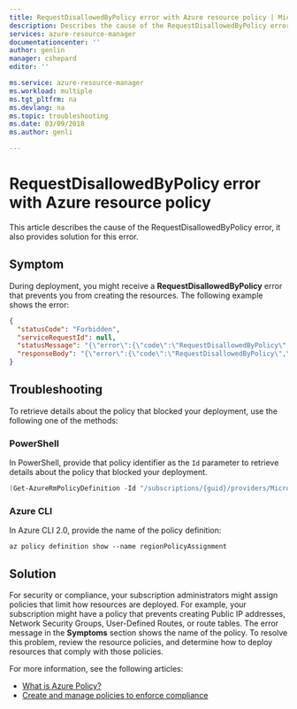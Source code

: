 ```yaml
---
title: RequestDisallowedByPolicy error with Azure resource policy | Microsoft Docs
description: Describes the cause of the RequestDisallowedByPolicy error.
services: azure-resource-manager
documentationcenter: ''
author: genlin
manager: cshepard
editor: ''

ms.service: azure-resource-manager
ms.workload: multiple
ms.tgt_pltfrm: na
ms.devlang: na
ms.topic: troubleshooting
ms.date: 03/09/2018
ms.author: genli

---
```

# RequestDisallowedByPolicy error with Azure resource policy

This article describes the cause of the RequestDisallowedByPolicy error, it also provides solution for this error.

## Symptom

During deployment, you might receive a **RequestDisallowedByPolicy** error that prevents you from creating the resources. The following example shows the error:

```json
{
  "statusCode": "Forbidden",
  "serviceRequestId": null,
  "statusMessage": "{\"error\":{\"code\":\"RequestDisallowedByPolicy\",\"message\":\"The resource action 'Microsoft.Network/publicIpAddresses/write' is disallowed by one or more policies. Policy identifier(s): '/subscriptions/{guid}/providers/Microsoft.Authorization/policyDefinitions/regionPolicyDefinition'.\"}}",
  "responseBody": "{\"error\":{\"code\":\"RequestDisallowedByPolicy\",\"message\":\"The resource action 'Microsoft.Network/publicIpAddresses/write' is disallowed by one or more policies. Policy identifier(s): '/subscriptions/{guid}/providers/Microsoft.Authorization/policyDefinitions/regionPolicyDefinition'.\"}}"
}
```

## Troubleshooting

To retrieve details about the policy that blocked your deployment, use the following one of the methods:

### PowerShell

In PowerShell, provide that policy identifier as the `Id` parameter to retrieve details about the policy that blocked your deployment.

```PowerShell
(Get-AzureRmPolicyDefinition -Id "/subscriptions/{guid}/providers/Microsoft.Authorization/policyDefinitions/regionPolicyDefinition").Properties.policyRule | ConvertTo-Json
```

### Azure CLI

In Azure CLI 2.0, provide the name of the policy definition:

```azurecli
az policy definition show --name regionPolicyAssignment
```

## Solution

For security or compliance, your subscription administrators might assign policies that limit how resources are deployed. For example, your subscription might have a policy that prevents creating Public IP addresses, Network Security Groups, User-Defined Routes, or route tables. The error message in the **Symptoms** section shows the name of the policy.
To resolve this problem, review the resource policies, and determine how to deploy resources that comply with those policies.

For more information, see the following articles:

- [What is Azure Policy?](../azure-policy/azure-policy-introduction.md)
- [Create and manage policies to enforce compliance](../azure-policy/create-manage-policy.md)
